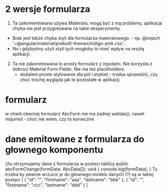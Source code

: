 # 2 wersje formularza
1. Ta zakomentowana używa Materiala, mogą być z nią problemy, aplikacja chyba nie jest przygotowana na takie eksperymenty.
 - Brak jest także chyba styli dla formularza materialowego. - np. @import '~@angular/material/prebuilt-themes/indigo-pink.css';
 - No i gdybyśmy użyli styli tych mogłoby to mieć wpływ na resztę aplikacji.
2. Ta nie zakomntowana to prosty formularz z inputami. Nie korzysta z dobroci Material Form Fields. Nie ma też placeholdera.
   - dodalem proste stylowanie dla pól i etykiet - trzeba sprawdzić, czy choć trochę wygląda jak te pozostałe w aplikacji.
# formularz
 w chwili obecnej formularz AbcForm nie ma żadnej walidacji, nawet required - choć nie wiem, czy to konieczne
# dane emitowane z formularza do głownego komponentu 
  //tu otrzymujemy dane z formularza w postaci tablicy
  public abcFormChange(formData: AbcData[]): void {
    console.log(formData);
  }
  Tu trzeba by pewnie wrzucić je do głównego modelu danych (?)
są w takiej postaci
[
    {
        "id": "",
        "firstname": "aaa",
        "lastname": "bbb"
    },
    {
        "id": "",
        "firstname": "ccc",
        "lastname": "ddd"
    }
]
